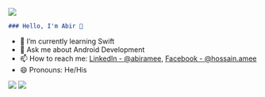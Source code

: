 
![](https://komarev.com/ghpvc/?username=abiramee)
```markdown
### Hello, I'm Abir 👋
```
- 🌱 I’m currently learning Swift
- 💬 Ask me about Android Development
- 📫 How to reach me: [LinkedIn - @abiramee](https://www.linkedin.com/in/abiramee/), [Facebook - @hossain.amee](https://www.facebook.com/hossain.amee/)
- 😄 Pronouns: He/His

<img src="https://github-readme-stats.vercel.app/api?username=abiramee&bg_color=0055FF&text_color=ffffff&title_color=ffffff&show_icons=true&icon_color=ffffff&include_all_commits=true&&count_private=true&">

<img src="https://github-readme-stats.vercel.app/api/top-langs/?username=abiramee&layout=demo&show_icons=true">
